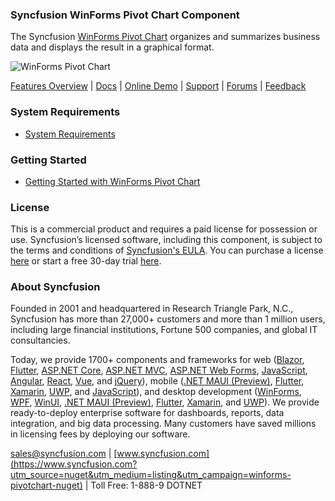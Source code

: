 ### Syncfusion WinForms Pivot Chart Component
The Syncfusion [WinForms Pivot Chart](https://www.syncfusion.com/winforms-ui-controls/pivot-chart?utm_source=nuget&utm_medium=listing&utm_campaign=winforms-pivotchart-nuget) organizes and summarizes business data and displays the result in a graphical format.

![WinForms Pivot Chart](https://cdn.syncfusion.com/nuget-readme/winforms/winforms_pivot_chart.png)

[Features Overview](https://www.syncfusion.com/winforms-ui-controls/pivot-chart?utm_source=nuget&utm_medium=listing&utm_campaign=winforms-pivotchart-nuget) | [Docs](https://help.syncfusion.com/windowsforms/pivot-chart/getting-started?utm_source=nuget&utm_medium=listing&utm_campaign=winforms-pivotchart-nuget) | [Online Demo](https://github.com/syncfusion/winforms-demos?utm_source=nuget&utm_medium=listing&utm_campaign=winforms-pivotchart-nuget) | [Support](https://www.syncfusion.com/support/directtrac/incidents/newincident?utm_source=nuget&utm_medium=listing&utm_campaign=winforms-pivotchart-nuget) | [Forums](https://www.syncfusion.com/forums/windowsforms?utm_source=nuget&utm_medium=listing&utm_campaign=winforms-pivotchart-nuget) | [Feedback](https://www.syncfusion.com/feedback/winforms?utm_source=nuget&utm_medium=listing&utm_campaign=winforms-pivotchart-nuget)

### System Requirements

* [System Requirements](https://help.syncfusion.com/windowsforms/installation/system-requirements?utm_source=nuget&utm_medium=listing&utm_campaign=winforms-pivotchart-nuget)

### Getting Started

* [Getting Started with WinForms Pivot Chart](https://help.syncfusion.com/windowsforms/pivot-chart/getting-started?utm_source=nuget&utm_medium=listing&utm_campaign=winforms-pivotchart-nuget)

### License

This is a commercial product and requires a paid license for possession or use. Syncfusion’s licensed software, including this component, is subject to the terms and conditions of [Syncfusion's EULA](https://www.syncfusion.com/eula/es/?utm_source=nuget&utm_medium=listing&utm_campaign=winforms-pivotchart-nuget). You can purchase a license [here](https://www.syncfusion.com/sales/products?utm_source=nuget&utm_medium=listing&utm_campaign=winforms-pivotchart-nuget) or start a free 30-day trial [here](https://www.syncfusion.com/account/manage-trials/start-trials?utm_source=nuget&utm_medium=listing&utm_campaign=winforms-pivotchart-nuget).

### About Syncfusion

Founded in 2001 and headquartered in Research Triangle Park, N.C., Syncfusion has more than 27,000+ customers and more than 1 million users, including large financial institutions, Fortune 500 companies, and global IT consultancies.
 
Today, we provide 1700+ components and frameworks for web ([Blazor](https://www.syncfusion.com/blazor-components?utm_source=nuget&utm_medium=listing&utm_campaign=winforms-pivotchart-nuget), [Flutter](https://www.syncfusion.com/flutter-widgets?utm_source=nuget&utm_medium=listing&utm_campaign=winforms-pivotchart-nuget), [ASP.NET Core](https://www.syncfusion.com/aspnet-core-ui-controls?utm_source=nuget&utm_medium=listing&utm_campaign=winforms-pivotchart-nuget), [ASP.NET MVC](https://www.syncfusion.com/aspnet-mvc-ui-controls?utm_source=nuget&utm_medium=listing&utm_campaign=winforms-pivotchart-nuget), [ASP.NET Web Forms](https://www.syncfusion.com/jquery/aspnet-webforms-ui-controls?utm_source=nuget&utm_medium=listing&utm_campaign=winforms-pivotchart-nuget), [JavaScript](https://www.syncfusion.com/javascript-ui-controls?utm_source=nuget&utm_medium=listing&utm_campaign=winforms-pivotchart-nuget), [Angular](https://www.syncfusion.com/angular-ui-components?utm_source=nuget&utm_medium=listing&utm_campaign=winforms-pivotchart-nuget), [React](https://www.syncfusion.com/react-ui-components?utm_source=nuget&utm_medium=listing&utm_campaign=winforms-pivotchart-nuget), [Vue](https://www.syncfusion.com/vue-ui-components?utm_source=nuget&utm_medium=listing&utm_campaign=winforms-pivotchart-nuget), and [jQuery](https://www.syncfusion.com/jquery-ui-widgets?utm_source=nuget&utm_medium=listing&utm_campaign=winforms-pivotchart-nuget)), mobile ([.NET MAUI (Preview)](https://www.syncfusion.com/maui-controls?utm_source=nuget&utm_medium=listing&utm_campaign=winforms-pivotchart-nuget), [Flutter](https://www.syncfusion.com/flutter-widgets?utm_source=nuget&utm_medium=listing&utm_campaign=winforms-pivotchart-nuget), [Xamarin](https://www.syncfusion.com/xamarin-ui-controls?utm_source=nuget&utm_medium=listing&utm_campaign=winforms-pivotchart-nuget), [UWP](https://www.syncfusion.com/uwp-ui-controls?utm_source=nuget&utm_medium=listing&utm_campaign=winforms-pivotchart-nuget), and [JavaScript](https://www.syncfusion.com/javascript-ui-controls?utm_source=nuget&utm_medium=listing&utm_campaign=winforms-pivotchart-nuget)), and desktop development ([WinForms](https://www.syncfusion.com/winforms-ui-controls?utm_source=nuget&utm_medium=listing&utm_campaign=winforms-pivotchart-nuget), [WPF](https://www.syncfusion.com/wpf-controls?utm_source=nuget&utm_medium=listing&utm_campaign=winforms-pivotchart-nuget), [WinUI](https://www.syncfusion.com/winui-controls?utm_source=nuget&utm_medium=listing&utm_campaign=winforms-pivotchart-nuget), [.NET MAUI (Preview)](https://www.syncfusion.com/maui-controls?utm_source=nuget&utm_medium=listing&utm_campaign=winforms-pivotchart-nuget), [Flutter](https://www.syncfusion.com/flutter-widgets?utm_source=nuget&utm_medium=listing&utm_campaign=winforms-pivotchart-nuget), [Xamarin](https://www.syncfusion.com/xamarin-ui-controls?utm_source=nuget&utm_medium=listing&utm_campaign=winforms-pivotchart-nuget), and [UWP](https://www.syncfusion.com/uwp-ui-controls?utm_source=nuget&utm_medium=listing&utm_campaign=winforms-pivotchart-nuget)). We provide ready-to-deploy enterprise software for dashboards, reports, data integration, and big data processing. Many customers have saved millions in licensing fees by deploying our software.

[sales@syncfusion.com](mailto:sales@syncfusion.com?Subject=Syncfusion%20WinForms%20Pivot%20Chart-%20NuGet) | [www.syncfusion.com](https://www.syncfusion.com?utm_source=nuget&utm_medium=listing&utm_campaign=winforms-pivotchart-nuget) | Toll Free: 1-888-9 DOTNET


